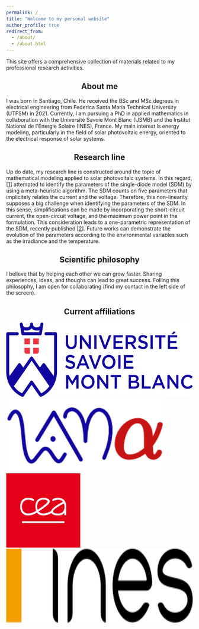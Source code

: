 ```yaml
---
permalink: /
title: "Welcome to my personal website"
author_profile: true
redirect_from: 
  - /about/
  - /about.html
---
```

This site offers a comprehensive collection of materials related to my professional research activities. 

<h2><center> 
  About me
</center></h2>

I was born in Santiago, Chile. He received the BSc and MSc degrees in electrical engineering from Federica Santa María Technical University (UTFSM) in 2021. Currently, I am pursuing a PhD in applied mathematics in collaboration with the Université Savoie Mont Blanc (USMB) and the Institut National de l'Energie Solaire (INES), France. My main interest is energy modeling, particularly in the field of solar photovoltaic energy, oriented to the electrical response of solar systems.

<h2><center> 
  Research line
</center></h2>


Up do date, my research line is constructed around the topic of mathematical modeling applied to solar photovoltaic systems.
In this regard, [<a href="https://doi.org/10.3390/en14133925">1</a>] attempted to identify the parameters of the single-diode model (SDM) by using a meta-heuristic algorithm. 
The SDM counts on five parameters that implicitely relates the current and the voltage.
Therefore, this non-linearity supposes a big challenge when identifying the parameters of the SDM.
In this sense, simplifications can be made by incorporating the short-circuit current, the open-circuit voltage, and the maximum power point in the formulation.
This consideration leads to a one-parametric representation of the SDM, recently published [<a href="https://doi.org/10.1016/j.solener.2024.112718">2</a>].
Future works can demonstrate the evolution of the parameters according to the environmental variables such as the irradiance and the temperature.

<h2><center> 
  Scientific philosophy
</center></h2>

I believe that by helping each other we can grow faster. 
Sharing experiences, ideas, and thoughs can lead to great success.
Folling this philosophy, I am open for collaborating (find my contact in the left side of the screen).

<h2><center> 
  Current affiliations
</center></h2>

<img src="/images/usmb.svg" alt="USMB logo" width="auto" height="200" />
<img src="/images/lama.png/" alt="LAMA logo" width="auto" height="200" />

<img src="/images/cea.jpg" alt="CEA logo" width="auto" height="200" />
<img src="/images/ines_logo_header.svg" alt="INES logo" width="auto" height="200" />








